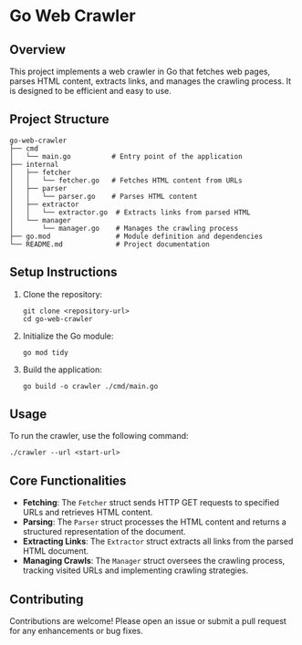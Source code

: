 # Go Web Crawler

## Overview
This project implements a web crawler in Go that fetches web pages, parses HTML content, extracts links, and manages the crawling process. It is designed to be efficient and easy to use.

## Project Structure
```
go-web-crawler
├── cmd
│   └── main.go          # Entry point of the application
├── internal
│   ├── fetcher
│   │   └── fetcher.go   # Fetches HTML content from URLs
│   ├── parser
│   │   └── parser.go    # Parses HTML content
│   ├── extractor
│   │   └── extractor.go  # Extracts links from parsed HTML
│   └── manager
│       └── manager.go    # Manages the crawling process
├── go.mod                # Module definition and dependencies
└── README.md             # Project documentation
```

## Setup Instructions
1. Clone the repository:
   ```
   git clone <repository-url>
   cd go-web-crawler
   ```

2. Initialize the Go module:
   ```
   go mod tidy
   ```

3. Build the application:
   ```
   go build -o crawler ./cmd/main.go
   ```

## Usage
To run the crawler, use the following command:
```
./crawler --url <start-url>
```

## Core Functionalities
- **Fetching**: The `Fetcher` struct sends HTTP GET requests to specified URLs and retrieves HTML content.
- **Parsing**: The `Parser` struct processes the HTML content and returns a structured representation of the document.
- **Extracting Links**: The `Extractor` struct extracts all links from the parsed HTML document.
- **Managing Crawls**: The `Manager` struct oversees the crawling process, tracking visited URLs and implementing crawling strategies.

## Contributing
Contributions are welcome! Please open an issue or submit a pull request for any enhancements or bug fixes.